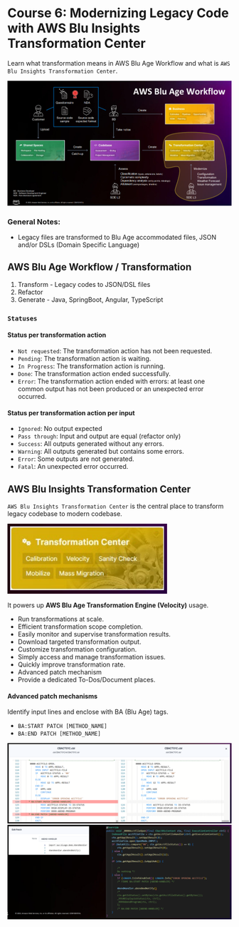 # Course 6: Modernizing Legacy Code with AWS Blu Insights Transformation Center
Learn what transformation means in AWS Blu Age Workflow and what is `AWS Blu Insights Transformation Center`.

![img.png](Resources/img/aws-blu-age-workflow.png)

### General Notes:
- Legacy files are transformed to Blu Age accommodated files, JSON and/or DSLs (Domain Specific Language)

## AWS Blu Age Workflow / Transformation
1. Transform - Legacy codes to JSON/DSL files
2. Refactor
3. Generate - Java, SpringBoot, Angular, TypeScript

### `Statuses`

#### Status per transformation action
- `Not requested`: The transformation action has not been requested.
- `Pending`: The transformation action is waiting.
- `In Progress`: The transformation action is running.
- `Done`: The transformation action ended successfully.
- `Error`: The transformation action ended with errors: at least one common output has not been produced or an unexpected error occurred.

#### Status per transformation action per input
- `Ignored`: No output expected
- `Pass through`: Input and output are equal (refactor only)
- `Success`: All outputs generated without any errors.
- `Warning`: All outputs generated but contains some errors.
- `Error`: Some outputs are not generated.
- `Fatal`: An unexpected error occurred.


## AWS Blu Insights Transformation Center
`AWS Blu Insights Transformation Center` is the central place to transform legacy codebase to modern codebase.

![img.png](transformation-center-button.png)

It powers up **AWS Blu Age Transformation Engine (Velocity)** usage.

- Run transformations at scale.
- Efficient transformation scope completion.
- Easily monitor and supervise transformation results.
- Download targeted transformation output.
- Customize transformation configuration.
- Simply access and manage transformation issues.
- Quickly improve transformation rate.
- Advanced patch mechanism
- Provide a dedicated To-Dos/Document places.


#### Advanced patch mechanisms
Identify input lines and enclose with BA (Blu Age) tags.
- `BA:START PATCH [METHOD_NAME]`
- `BA:END PATCH [METHOD_NAME]`

![img.png](advanced-patch-mechanism.png)
![img.png](advanced-patch-mechanism2.png)






